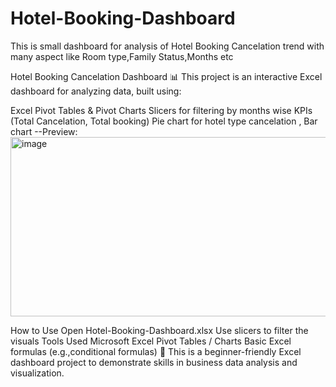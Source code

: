 # Hotel-Booking-Dashboard
This is small dashboard for analysis of Hotel Booking Cancelation trend with many aspect like Room type,Family Status,Months etc

Hotel Booking Cancelation Dashboard 📊
This project is an interactive Excel dashboard for analyzing data, built using:

Excel Pivot Tables & Pivot Charts
Slicers for filtering by months wise
KPIs (Total Cancelation, Total booking)
Pie chart for hotel type cancelation , Bar chart 
--Preview:
<img width="589" height="287" alt="image" src="https://github.com/user-attachments/assets/e8533b1f-b22a-44d2-9b5e-d136524cf910" />


How to Use
Open Hotel-Booking-Dashboard.xlsx
Use slicers to filter the visuals
Tools Used
Microsoft Excel
Pivot Tables / Charts
Basic Excel formulas (e.g.,conditional formulas)
📌 This is a beginner-friendly Excel dashboard project to demonstrate skills in business data analysis and visualization.
